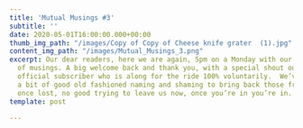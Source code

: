 ```yaml
---
title: 'Mutual Musings #3'
subtitle: ''
date: 2020-05-01T16:00:00.000+00:00
thumb_img_path: "/images/Copy of Copy of Cheese knife grater  (1).jpg"
content_img_path: "/images/Mutual_Musings_3.png"
excerpt: Our dear readers, here we are again, 5pm on a Monday with our latest melange
  of musings. A big welcome back and thank you, with a special shout out to our first
  official subscriber who is along for the ride 100% voluntarily.  We’ve also used
  a bit of good old fashioned naming and shaming to bring back those friends who were
  once lost, no good trying to leave us now, once you’re in you’re in.
template: post

---
```

